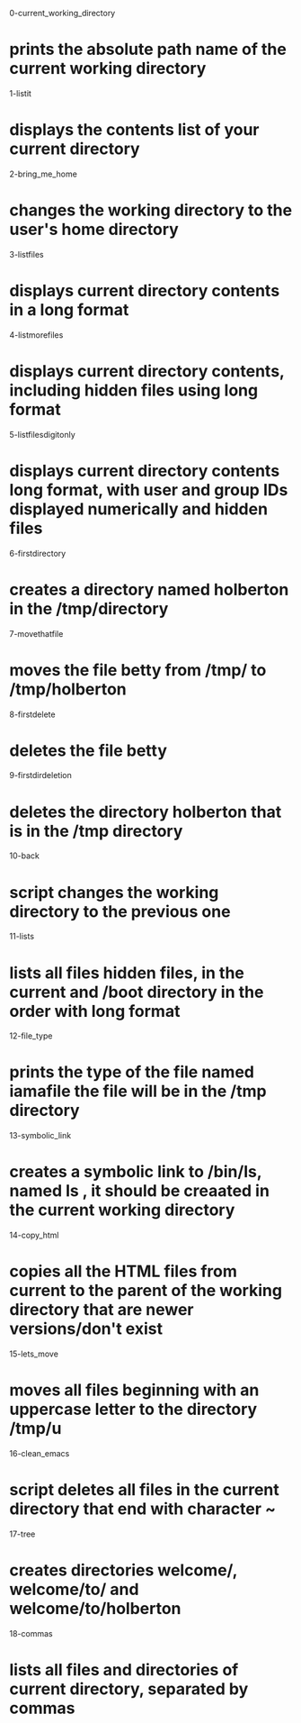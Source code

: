 0-current_working_directory  
  # prints the absolute path name of the current working directory
1-listit
   # displays the contents list of your current directory
2-bring_me_home
   # changes the working directory to the user's home directory
3-listfiles
   # displays current directory contents in a long format
4-listmorefiles
   # displays current directory contents, including hidden files using long format
5-listfilesdigitonly
   # displays current directory contents long format, with user and group IDs displayed numerically and hidden files
6-firstdirectory
  # creates a directory named holberton in the /tmp/directory
7-movethatfile
  # moves the file betty from /tmp/ to /tmp/holberton
8-firstdelete
  # deletes the file betty
9-firstdirdeletion
  # deletes the directory holberton that is in the /tmp directory
10-back
  # script changes the working directory to the previous one
11-lists
  # lists all files hidden files, in the current and /boot directory in the order with long format
12-file_type
  # prints the type of the file named iamafile the file will be in the /tmp directory
13-symbolic_link
  # creates a symbolic link to /bin/ls, named __ls__ , it should be creaated in the current working directory
14-copy_html
  # copies all the HTML files from current to the parent of the working directory that are newer versions/don't exist
15-lets_move
   # moves all files beginning with an uppercase letter to the directory /tmp/u
16-clean_emacs
   # script deletes all files in the current directory that end with character ~
17-tree
   # creates directories welcome/, welcome/to/ and welcome/to/holberton
18-commas
   # lists all files and directories of current directory, separated by commas
